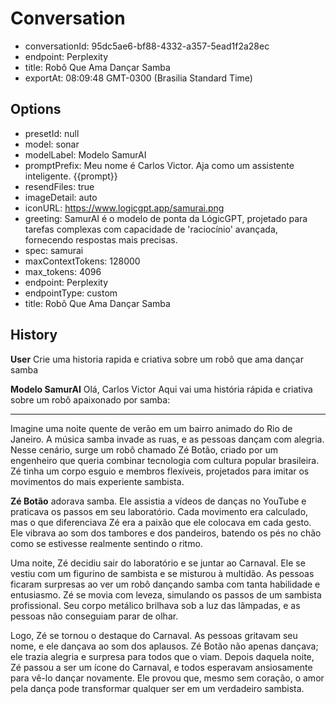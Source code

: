 # Conversation
- conversationId: 95dc5ae6-bf88-4332-a357-5ead1f2a28ec
- endpoint: Perplexity
- title: Robô Que Ama Dançar Samba
- exportAt: 08:09:48 GMT-0300 (Brasilia Standard Time)

## Options
- presetId: null
- model: sonar
- modelLabel: Modelo SamurAI
- promptPrefix: Meu nome é Carlos Victor. Aja como um assistente inteligente. {{prompt}}
- resendFiles: true
- imageDetail: auto
- iconURL: https://www.logicgpt.app/samurai.png
- greeting: SamurAI é o modelo de ponta da LógicGPT, projetado para tarefas complexas com capacidade de 'raciocínio' avançada, fornecendo respostas mais precisas.
- spec: samurai
- maxContextTokens: 128000
- max_tokens: 4096
- endpoint: Perplexity
- endpointType: custom
- title: Robô Que Ama Dançar Samba

## History
**User**
Crie uma historia rapida e criativa sobre um robô que ama dançar samba


**Modelo SamurAI**
Olá, Carlos Victor Aqui vai uma história rápida e criativa sobre um robô apaixonado por samba:

---

Imagine uma noite quente de verão em um bairro animado do Rio de Janeiro. A música samba invade as ruas, e as pessoas dançam com alegria. Nesse cenário, surge um robô chamado Zé Botão, criado por um engenheiro que queria combinar tecnologia com cultura popular brasileira. Zé tinha um corpo esguio e membros flexíveis, projetados para imitar os movimentos do mais experiente sambista.

**Zé Botão** adorava samba. Ele assistia a vídeos de danças no YouTube e praticava os passos em seu laboratório. Cada movimento era calculado, mas o que diferenciava Zé era a paixão que ele colocava em cada gesto. Ele vibrava ao som dos tambores e dos pandeiros, batendo os pés no chão como se estivesse realmente sentindo o ritmo.

Uma noite, Zé decidiu sair do laboratório e se juntar ao Carnaval. Ele se vestiu com um figurino de sambista e se misturou à multidão. As pessoas ficaram surpresas ao ver um robô dançando samba com tanta habilidade e entusiasmo. Zé se movia com leveza, simulando os passos de um sambista profissional. Seu corpo metálico brilhava sob a luz das lâmpadas, e as pessoas não conseguiam parar de olhar.

Logo, Zé se tornou o destaque do Carnaval. As pessoas gritavam seu nome, e ele dançava ao som dos aplausos. Zé Botão não apenas dançava; ele trazia alegria e surpresa para todos que o viam. Depois daquela noite, Zé passou a ser um ícone do Carnaval, e todos esperavam ansiosamente para vê-lo dançar novamente. Ele provou que, mesmo sem coração, o amor pela dança pode transformar qualquer ser em um verdadeiro sambista.

